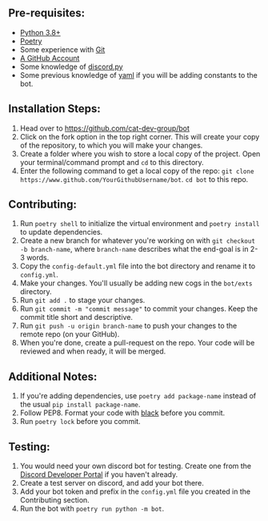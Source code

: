 ## Pre-requisites:
 - [Python 3.8+](https://www.python.org/downloads/)
 - [Poetry](https://python-poetry.org/docs/)
 - Some experience with [Git](https://git-scm.com/downloads)
 - [A GitHub Account](https://github.com/join)
 - Some knowledge of [discord.py](https://discordpy.readthedocs.io/en/stable/)
 - Some previous knowledge of [yaml](https://yaml.org/spec/1.2/spec.html) if you will be adding constants to the bot.

## Installation Steps:
1. Head over to https://github.com/cat-dev-group/bot
2. Click on the fork option in the top right corner. This will create your copy of the repository, to which you will make your changes.
3. Create a folder where you wish to store a local copy of the project. Open your terminal/command prompt and `cd` to this directory.
4. Enter the following command to get a local copy of the repo:
`git clone https://www.github.com/YourGithubUsername/bot`.
`cd bot` to this repo.

## Contributing:
1. Run `poetry shell` to initialize the virtual environment and `poetry install` to update dependencies.
2. Create a new branch for whatever you're working on with `git checkout -b branch-name`, where `branch-name` describes what the end-goal is in 2-3 words.
3. Copy the `config-default.yml` file into the bot directory and rename it to `config.yml`. 
5. Make your changes. You'll usually be adding new cogs in the `bot/exts` directory. 
6. Run `git add .` to stage your changes.
7. Run `git commit -m "commit message"` to commit your changes. Keep the commit title short and descriptive.
8. Run `git push -u origin branch-name` to push your changes to the remote repo (on your GitHub).
9. When you're done, create a pull-request on the repo. Your code will be reviewed and when ready, it will be merged. 

## Additional Notes:
1. If you're adding dependencies, use `poetry add package-name` instead of the usual `pip install package-name`.
2. Follow PEP8. Format your code with [black](https://pypi.org/project/black/) before you commit.
3. Run `poetry lock` before you commit.

## Testing:
1. You would need your own discord bot for testing. Create one from the [Discord Developer Portal](https://discord.com/developers/applications) if you haven't already.
2. Create a test server on discord,  and add your bot there.
3. Add your bot token and prefix in the `config.yml` file you created in the Contributing section.
4. Run the bot with `poetry run python -m bot`.
